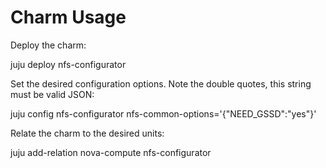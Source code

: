 # Charm Usage

Deploy the charm:

juju deploy nfs-configurator

Set the desired configuration options. Note the double quotes, this string
must be valid JSON:

juju config nfs-configurator nfs-common-options='{"NEED_GSSD":"yes"}'

Relate the charm to the desired units:

juju add-relation nova-compute nfs-configurator
